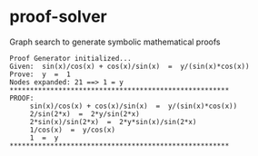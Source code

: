 # proof-solver

Graph search to generate symbolic mathematical proofs

```
Proof Generator initialized...
Given:  sin(x)/cos(x) + cos(x)/sin(x)  =  y/(sin(x)*cos(x))
Prove:  y  =  1
Nodes expanded: 21 ==> 1 = y
******************************************************
PROOF: 
	 sin(x)/cos(x) + cos(x)/sin(x)  =  y/(sin(x)*cos(x))
	 2/sin(2*x)  =  2*y/sin(2*x)
	 2*sin(x)/sin(2*x)  =  2*y*sin(x)/sin(2*x)
	 1/cos(x)  =  y/cos(x)
	 1  =  y
******************************************************
```
